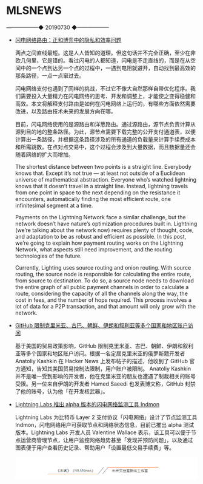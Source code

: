 # ​MLSNEWS
 ——————◆
 20190730
 ◆——————
* [闪电网络路由：正和博弈中的隐私和效率问题](https://medium.com/breez-technology/lightning-network-routing-privacy-and-efficiency-in-a-positive-sum-game-b8e443f50247)
 
  两点之间直线最短。这是人人皆知的道理。但这句话并不完全正确，至少在非欧几何里，它是错的。看过闪电的人都知道，闪电是不走直线的，而是在从空间中的一个点到达另一个点的过程中，一遇到电阻就避开，自动找到最高效的那条路径，一点一点窜过去。
 
  闪电网络支付也遇到了同样的挑战，不过它不像大自然那样自带优化程序。我们需要投入大量精力在闪电网络的思考、开发和调整上，才能使之变得稳健和高效。本文将解释支付路由是如何在闪电网络上运行的，有哪些方面依然需要改进，以及路由技术未来的发展方向在哪。
 
  目前，闪电网络使用的是源路由和洋葱路由。通过源路由，源节点负责计算从源到目的地的整条路径。为此，源节点需要下载完整的公开支付通道表，以便计算出一条路径，并根据这条路径涉及的所有通道的负载量来计算手续费成本和所需跳数。在点对点交易中，这个过程会涉及到大量数据，而且数据量还会随着网络的扩大而增加。
 
  The shortest distance between two points is a straight line. Everybody knows that. Except it’s not true — at least not outside of a Euclidean universe of mathematical abstraction. Everyone who’s watched lightning knows that it doesn’t travel in a straight line. Instead, lightning travels from one point in space to the next depending on the resistance it encounters, automatically finding the most efficient route, one infinitesimal segment at a time.
 
  Payments on the Lightning Network face a similar challenge, but the network doesn’t have nature’s optimization procedures built in. Lightning (we’re talking about the network now) requires plenty of thought, code, and adaptation to be as robust and efficient as possible. In this post, we’re going to explain how payment routing works on the Lightning Network, what aspects still need improvement, and the routing technologies of the future.
 
  Currently, Lighting uses source routing and onion routing. With source routing, the source node is responsible for calculating the entire route, from source to destination. To do so, a source node needs to download the entire graph of all public payment channels in order to calculate a route, considering the capacity of all the channels along the way, the cost in fees, and the number of hops required. This process involves a lot of data for a P2P transaction, and that amount will only grow with the network.
* [GitHub 限制克里米亚、古巴、朝鲜、伊朗和叙利亚等多个国家和地区账户访问](https://news.ycombinator.com/item?id=20531039)

  基于美国的贸易政策影响，GitHub 限制克里米亚、古巴、朝鲜、伊朗和叙利亚等多个国家和地区账户访问。根据一名定居克里米亚的俄罗斯籍开发者 Anatoliy Kashkin 在 Hacker News 上发布帖子的描述，他收到了 GitHub 官方通知，告知其美国贸易控制法限制，用户账户被限制。 Anatoliy Kashkin 并不是唯一受到影响的开发者，他在克里米亚的朋友也遭遇了制裁相关的账号受限。另一位来自伊朗的开发者 Hamed Saeedi 也发表博文称，GitHub 封禁了他的账号，认为他「在开发核武器」。
* [Lightning Labs 推出 alpha 版本的闪电网络监测工具 Indmon](https://blog.lightning.engineering/posts/2019/07/24/lndmon-v0.1.html)

  Lightning Labs 为比特币 Layer 2 支付协议「闪电网络」设计了节点监测工具 Indmon，闪电网络用户可获取节点和网络状态信息，目前已推出 alpha 测试版本。Lightning Labs 开发人员 Valentine Wallace 表示，该工具可以便于节点运营商管理节点，让用户监控网络趋势甚至「发现并预防问题」，以及通过图表便于用户查看历史记录、帮助用户「设置最低交易手续费」等。
  
  ![](/image/footlogo.png)